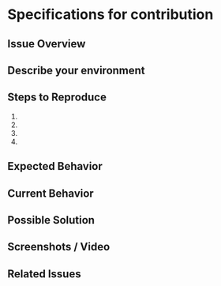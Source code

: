 # Specifications for contribution

<!--
BEFORE POSTING YOUR ISSUE:
- These comments won't show up when you submit the issue.
- Please use the sections below to provide information about the issue.
- Be specific: Add as much detail as possible.
-->

## Issue Overview

<!-- A brief overview of the issue --->

## Describe your environment

<!-- Provide details about your environment: what editor, browser, and other software you are using and any other specifics to your setup -->

## Steps to Reproduce

<!-- Provide an unambiguous set of steps to reproduce this bug. Include code to reproduce, if relevant. Include a live link if available. -->

1.
2.
3.
4.

## Expected Behavior

<!-- What behavior did you expect? -->

## Current Behavior

<!-- What happened instead of the expected behavior? Describe the difference. -->

## Possible Solution

<!-- Optional: Do you have a fix or a suggestion on how to fix the issue? -->

## Screenshots / Video

<!-- Optional: Add any screenshots or video of the issue if available. -->

## Related Issues

<!-- List related issues -->
